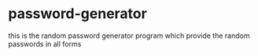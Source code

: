 # password-generator
this is the random password generator program which provide the random passwords in all forms
